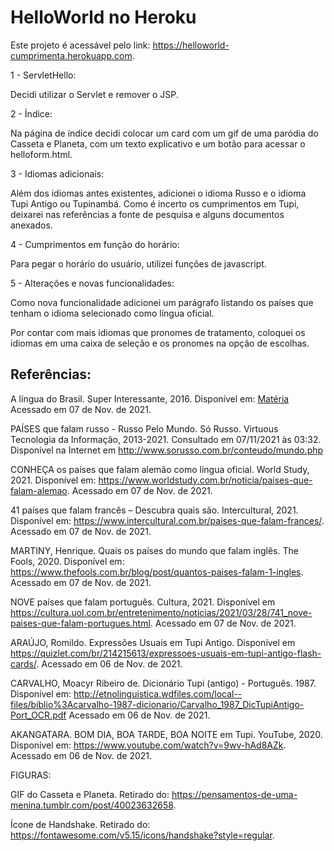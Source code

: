 # HelloWorld no Heroku

Este projeto é acessável pelo link: https://helloworld-cumprimenta.herokuapp.com.

1 - ServletHello:

  Decidi utilizar o Servlet e remover o JSP.

2 - Índice:

  Na página de índice decidi colocar um card com um gif de uma paródia do Casseta e Planeta, com um texto explicativo e um botão para acessar o helloform.html.

3 - Idiomas adicionais:

  Além dos idiomas antes existentes, adicionei o idioma Russo e o idioma Tupi Antigo ou Tupinambá. Como é incerto os cumprimentos em Tupi, deixarei nas referências a fonte de pesquisa e alguns documentos anexados.

4 - Cumprimentos em função do horário:

  Para pegar o horário do usuário, utilizei funções de javascript. 
  
5 - Alterações e novas funcionalidades:

  Como nova funcionalidade adicionei um parágrafo listando os países que tenham o idioma selecionado como língua oficial.

  Por contar com mais idiomas que pronomes de tratamento, coloquei os idiomas em uma caixa de seleção e os pronomes na opção de escolhas. 



## Referências:

A língua do Brasil. Super Interessante, 2016. Disponível em: [Matéria](https://super.abril.com.br/cultura/a-lingua-do-brasil/#:~:text=O%20que%20predominava%20era%20o,usado%20como%20sin%C3%B4nimo%20de%20tupi) Acessado em 07 de Nov. de 2021.

PAÍSES que falam russo - Russo Pelo Mundo. Só Russo. Virtuous Tecnologia da Informação, 2013-2021. Consultado em 07/11/2021 às 03:32. Disponível na Internet em http://www.sorusso.com.br/conteudo/mundo.php

CONHEÇA os países que falam alemão como língua oficial. World Study, 2021. Disponível em: <https://www.worldstudy.com.br/noticia/paises-que-falam-alemao>. Acessado em 07 de Nov. de 2021.

41 países que falam francês – Descubra quais são. Intercultural, 2021. Disponível em: <https://www.intercultural.com.br/paises-que-falam-frances/>. Acessado em 07 de Nov. de 2021.

MARTINY, Henrique. Quais os países do mundo que falam inglês. The Fools, 2020. Disponível em: <https://www.thefools.com.br/blog/post/quantos-paises-falam-1-ingles>. Acessado em 07 de Nov. de 2021.

NOVE países que falam português. Cultura, 2021. Disponível em <https://cultura.uol.com.br/entretenimento/noticias/2021/03/28/741_nove-paises-que-falam-portugues.html>. Acessado em 07 de Nov. de 2021.

ARAÚJO, Romildo. Expressões Usuais em Tupi Antigo. Disponível em <https://quizlet.com/br/214215613/expressoes-usuais-em-tupi-antigo-flash-cards/>. Acessado em 06 de Nov. de 2021.

CARVALHO, Moacyr Ribeiro de. Dicionário Tupi (antigo) - Português. 1987. Disponível em: <http://etnolinguistica.wdfiles.com/local--files/biblio%3Acarvalho-1987-dicionario/Carvalho_1987_DicTupiAntigo-Port_OCR.pdf> Acessado em 06 de Nov. de 2021.


AKANGATARA. BOM DIA, BOA TARDE, BOA NOITE em Tupi. YouTube, 2020. Disponível em: <https://www.youtube.com/watch?v=9wv-hAd8AZk>. Acessado em 06 de Nov. de 2021.

FIGURAS:

GIF do Casseta e Planeta. Retirado do: <https://pensamentos-de-uma-menina.tumblr.com/post/40023632658>.

Ícone de Handshake. Retirado do: <https://fontawesome.com/v5.15/icons/handshake?style=regular>. 
